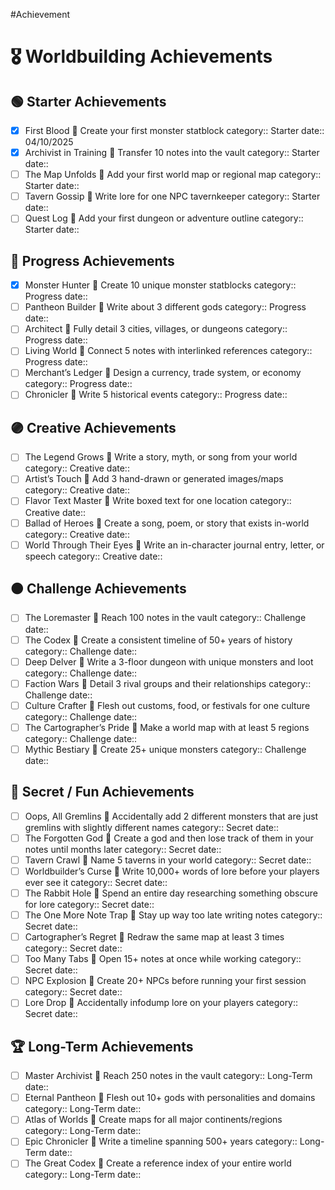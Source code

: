 #Achievement

# 🎖️ Worldbuilding Achievements

## 🟢 Starter Achievements
- [x] First Blood 📌 Create your first monster statblock
  category:: Starter
  date:: 04/10/2025
- [x] Archivist in Training 📌 Transfer 10 notes into the vault
   category:: Starter
   date::
- [ ] The Map Unfolds 📌 Add your first world map or regional map
  category:: Starter
  date:: 
- [ ] Tavern Gossip 📌 Write lore for one NPC tavernkeeper
  category:: Starter
  date:: 
- [ ] Quest Log 📌 Add your first dungeon or adventure outline
  category:: Starter
  date:: 

## 🔵 Progress Achievements
- [x] Monster Hunter 📌 Create 10 unique monster statblocks
  category:: Progress
  date:: 
- [ ] Pantheon Builder 📌 Write about 3 different gods
  category:: Progress
  date:: 
- [ ] Architect 📌 Fully detail 3 cities, villages, or dungeons
  category:: Progress
  date:: 
- [ ] Living World 📌 Connect 5 notes with interlinked references
  category:: Progress
  date:: 
- [ ] Merchant’s Ledger 📌 Design a currency, trade system, or economy
  category:: Progress
  date:: 
- [ ] Chronicler 📌 Write 5 historical events
  category:: Progress
  date:: 

## 🟣 Creative Achievements
- [ ] The Legend Grows 📌 Write a story, myth, or song from your world
  category:: Creative
  date:: 
- [ ] Artist’s Touch 📌 Add 3 hand-drawn or generated images/maps
  category:: Creative
  date:: 
- [ ] Flavor Text Master 📌 Write boxed text for one location
  category:: Creative
  date:: 
- [ ] Ballad of Heroes 📌 Create a song, poem, or story that exists in-world
  category:: Creative
  date:: 
- [ ] World Through Their Eyes 📌 Write an in-character journal entry, letter, or speech
  category:: Creative
  date:: 

## 🟠 Challenge Achievements
- [ ] The Loremaster 📌 Reach 100 notes in the vault
  category:: Challenge
  date:: 
- [ ] The Codex 📌 Create a consistent timeline of 50+ years of history
  category:: Challenge
  date:: 
- [ ] Deep Delver 📌 Write a 3-floor dungeon with unique monsters and loot
  category:: Challenge
  date:: 
- [ ] Faction Wars 📌 Detail 3 rival groups and their relationships
  category:: Challenge
  date:: 
- [ ] Culture Crafter 📌 Flesh out customs, food, or festivals for one culture
  category:: Challenge
  date:: 
- [ ] The Cartographer’s Pride 📌 Make a world map with at least 5 regions
  category:: Challenge
  date:: 
- [ ] Mythic Bestiary 📌 Create 25+ unique monsters
  category:: Challenge
  date:: 

## 🌟 Secret / Fun Achievements
- [ ] Oops, All Gremlins 📌 Accidentally add 2 different monsters that are just gremlins with slightly different names
  category:: Secret
  date:: 
- [ ] The Forgotten God 📌 Create a god and then lose track of them in your notes until months later
  category:: Secret
  date:: 
- [ ] Tavern Crawl 📌 Name 5 taverns in your world
  category:: Secret
  date:: 
- [ ] Worldbuilder’s Curse 📌 Write 10,000+ words of lore before your players ever see it
  category:: Secret
  date:: 
- [ ] The Rabbit Hole 📌 Spend an entire day researching something obscure for lore
  category:: Secret
  date:: 
- [ ] The One More Note Trap 📌 Stay up way too late writing notes
  category:: Secret
  date:: 
- [ ] Cartographer’s Regret 📌 Redraw the same map at least 3 times
  category:: Secret
  date:: 
- [ ] Too Many Tabs 📌 Open 15+ notes at once while working
  category:: Secret
  date:: 
- [ ] NPC Explosion 📌 Create 20+ NPCs before running your first session
  category:: Secret
  date:: 
- [ ] Lore Drop 📌 Accidentally infodump lore on your players
  category:: Secret
  date:: 

## 🏆 Long-Term Achievements
- [ ] Master Archivist 📌 Reach 250 notes in the vault
  category:: Long-Term
  date:: 
- [ ] Eternal Pantheon 📌 Flesh out 10+ gods with personalities and domains
  category:: Long-Term
  date:: 
- [ ] Atlas of Worlds 📌 Create maps for all major continents/regions
  category:: Long-Term
  date:: 
- [ ] Epic Chronicler 📌 Write a timeline spanning 500+ years
  category:: Long-Term
  date:: 
- [ ] The Great Codex 📌 Create a reference index of your entire world
  category:: Long-Term
  date:: 